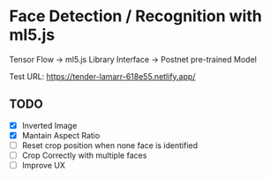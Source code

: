 # Face Detection / Recognition with ml5.js

Tensor Flow -> ml5.js Library Interface -> Postnet pre-trained Model

Test URL: https://tender-lamarr-618e55.netlify.app/

## TODO
- [x] Inverted Image
- [x] Mantain Aspect Ratio
- [ ] Reset crop position when none face is identified
- [ ] Crop Correctly with multiple faces
- [ ] Improve UX
